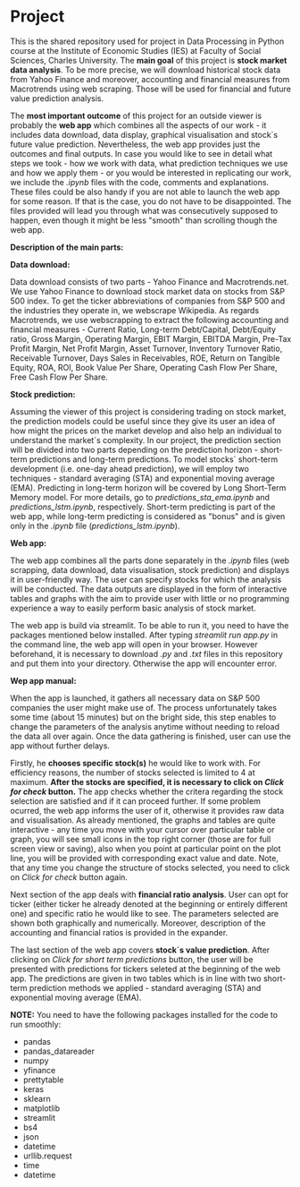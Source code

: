 # Project
This is the shared repository used for project in Data Processing in Python course at the Institute of Economic Studies (IES) at Faculty of Social Sciences, Charles University. The **main goal** of this project is **stock market data analysis**. To be more precise, we will download historical stock data from Yahoo Finance and moreover, accounting and financial measures from Macrotrends using web scraping. Those will be used for financial and future value prediction analysis.

The **most important outcome** of this project for an outside viewer is probably the **web app** which combines all the aspects of our work - it includes data download, data display, graphical visualisation and stock´s future value prediction. Nevertheless, the web app provides just the outcomes and final outputs. In case you would like to see in detail what steps we took - how we work with data, what prediction techniques we use and how we apply them - or you would be interested in replicating our work, we include the *.ipynb* files with the code, comments and explanations. These files could be also handy if you are not able to launch the web app for some reason. If that is the case, you do not have to be disappointed. The files provided will lead you through what was consecutively supposed to happen, even though it might be less "smooth" than scrolling though the web app.  
 
  
 
**Description of the main parts:**


**Data download:**

Data download consists of two parts - Yahoo Finance and Macrotrends.net. We use Yahoo Finance to download stock market data on stocks from S&P 500 index. To get the ticker abbreviations of companies from S&P 500 and the industries they operate in, we webscrape Wikipedia. As regards Macrotrends, we use webscrapping to extract the following accounting and financial measures - Current Ratio, Long-term Debt/Capital, Debt/Equity ratio, Gross Margin, Operating Margin, EBIT Margin, EBITDA Margin, Pre-Tax Profit Margin, Net Profit Margin, Asset Turnover, Inventory Turnover Ratio, Receivable Turnover, Days Sales in Receivables, ROE, Return on Tangible Equity, ROA, ROI, Book Value Per Share, Operating Cash Flow Per Share, Free Cash Flow Per Share.


**Stock prediction:**

Assuming the viewer of this project is considering trading on stock market, the prediction models could be useful since they give its user an idea of how might the prices on the market develop and also help an individual to understand the market´s complexity. In our project, the prediction section will be divided into two parts depending on the prediction horizon - short-term predictions and long-term predictions. To model stocks´ short-term development (i.e. one-day ahead prediction), we will employ two techniques - standard averaging (STA) and exponential moving average (EMA). Predicting in long-term horizon will be covered by Long Short-Term Memory model. For more details, go to *predictions_sta_ema.ipynb* and *predictions_lstm.ipynb*, respectively. Short-term predicting is part of the web app, while long-term predicting is considered as "bonus" and is given only in the *.ipynb* file (*predictions_lstm.ipynb*).


**Web app:**

The web app combines all the parts done separately in the *.ipynb* files (web scrapping, data download, data visualisation, stock prediction) and displays it in user-friendly way. The user can specify stocks for which the analysis will be conducted. The data outputs are displayed in the form of interactive tables and graphs with the aim to provide user with little or no programming experience a way to easily perform basic analysis of stock market. 

The web app is build via streamlit. To be able to run it, you need to have the packages mentioned below installed. After typing *streamlit run app.py* in the command line, the web app will open in your browser. However beforehand, it is necessary to download *.py* and *.txt* files in this repository and put them into your directory. Otherwise the app will encounter error. 

**Wep app manual:** 

When the app is launched, it gathers all necessary data on S&P 500 companies the user might make use of. The process unfortunately takes some time (about 15 minutes) but on the bright side, this step enables to change the parameters of the analysis anytime without needing to reload the data all over again. Once the data gathering is finished, user can use the app without further delays. 

Firstly, he **chooses specific stock(s)** he would like to work with. For efficiency reasons, the number of stocks selected is limited to 4 at maximum. **After the stocks are specified, it is necessary to click on *Click for check* button.** The app checks whether the critera regarding the stock selection are satisfied and if it can proceed further. If some problem ocurred, the web app informs the user of it, otherwise it provides raw data and visualisation. As already mentioned, the graphs and tables are quite interactive - any time you move with your cursor over particular table or graph, you will see small icons in the top right corner (those are for full screen view or saving), also when you point at particular point on the plot line, you will be provided with corresponding exact value and date. Note, that any time you change the structure of stocks selected, you need to click on *Click for check* button again.

Next section of the app deals with **financial ratio analysis**. User can opt for ticker (either ticker he already denoted at the beginning or entirely different one) and specific ratio he would like to see. The parameters selected are shown both graphically and numerically. Moreover, description of the accounting and financial ratios is provided in the expander.

The last section of the web app covers **stock´s value prediction**. After clicking on *Click for short term predictions* button, the user will be presented with predictions for tickers seleted at the beginning of the web app. The predictions are given in two tables which is in line with two short-term prediction methods we applied - standard averaging (STA) and exponential moving average (EMA). 


**NOTE:** You need to have the following packages installed for the code to run smoothly:
* pandas
* pandas_datareader
* numpy
* yfinance
* prettytable
* keras
* sklearn
* matplotlib
* streamlit
* bs4
* json
* datetime
* urllib.request
* time
* datetime

